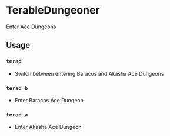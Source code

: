 # TerableDungeoner
Enter Ace Dungeons

## Usage
### `terad`
- Switch between entering Baracos and Akasha Ace Dungeons
### `terad b`
- Enter Baracos Ace Dungeon
### `terad a`
- Enter Akasha Ace Dungeon